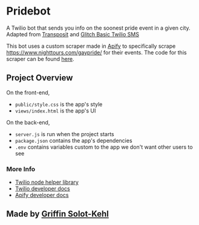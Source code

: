 Pridebot
===============

A Twilio bot that sends you info on the soonest pride event in a given city. Adapted from [Transposit](https://www.transposit.com/apps/a/pridebot/) and [Glitch Basic Twilio SMS](https://glitch.com/~basic-twilio-sms)

This bot uses a custom scraper made in [Apify](http://apify.com/) to specifically scrape https://www.nighttours.com/gaypride/ for their events. The code for this scraper can be found [here](https://gist.github.com/WingofaGriffin/83f1df1987a5ec39f5a5b38c5d5ce1d0).

Project Overview
------------

On the front-end,
* `public/style.css` is the app's style
* `views/index.html` is the app's UI

On the back-end,
* `server.js` is run when the project starts
* `package.json` contains the app's dependencies
* `.env` contains variables custom to the app we don't want other users to see

### More Info

* [Twilio node helper library](https://www.twilio.com/docs/libraries/node)
* [Twilio developer docs](https://www.twilio.com/docs/)
* [Apify developer docs](https://docs.apify.com/api/v2#/reference)


Made by [Griffin Solot-Kehl](https://griffin.run)
-------------------
